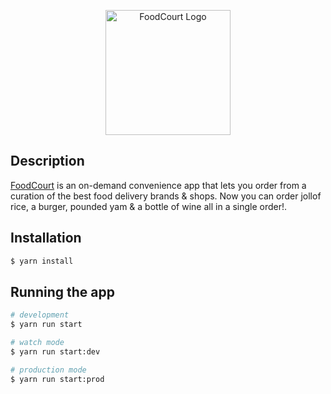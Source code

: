 <p align="center">
  <img src="https://res.cloudinary.com/class-attend/image/upload/v1673013921/logo_d3czjj.png" width="200" alt="FoodCourt Logo" />
</p>

## Description

[FoodCourt](https://getfoodcourt.com) is an on-demand convenience app that lets you order from a curation of the best food delivery brands & shops. Now you can order jollof rice, a burger, pounded yam & a bottle of wine all in a single order!.

## Installation

```bash
$ yarn install
```

## Running the app

```bash
# development
$ yarn run start

# watch mode
$ yarn run start:dev

# production mode
$ yarn run start:prod
```
